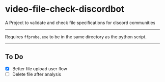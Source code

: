 # video-file-check-discordbot
A Project to validate and check file specifications for discord communities

---

Requires `ffprobe.exe` to be in the same directory as the python script.

---

## To Do

- [x] Better file upload user flow
- [ ] Delete file after analysis
